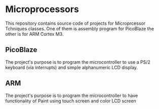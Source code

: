 # Microprocessors
This repository contains source code of projects for Microprcessor Tchniques classes.
One of them is assembly program for PicoBlaze the other is for ARM Cortex M3.

## PicoBlaze
The project's purpose is to program the microcontroller to use a PS/2 keyboard (via interrupts) and simple alphanumeric LCD display.

## ARM
The project's purpose is to program the microcontroller to have functionality of Paint using touch screen and color LCD screen
